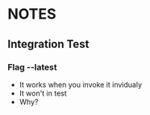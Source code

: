 # NOTES

## Integration Test

### Flag --latest

* It works when you invoke it invidualy
* It won't in test
* Why?
